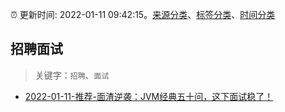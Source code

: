 :alarm_clock: 更新时间: 2022-01-11 09:42:15。[来源分类](../README.md)、[标签分类](../TAGS.md)、[时间分类](../TIMELINE.md)

## 招聘面试


> 关键字：`招聘`、`面试`



- [2022-01-11-推荐-面渣逆袭：JVM经典五十问，这下面试稳了！](https://toutiao.io/k/wideaab) 